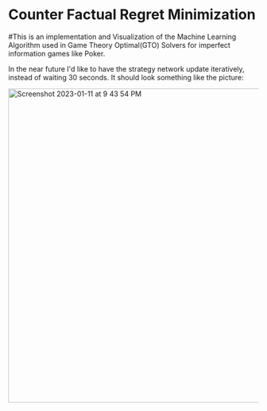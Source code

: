 # Counter Factual Regret Minimization 

#This is an implementation and Visualization of the Machine Learning Algorithm used in Game Theory Optimal(GTO) Solvers for imperfect information games like Poker.

In the near future I'd like to have the strategy network update iteratively, instead of waiting 30 seconds.
It should look something like the picture:


<img width="632" alt="Screenshot 2023-01-11 at 9 43 54 PM" src="https://user-images.githubusercontent.com/70383367/211963459-7f411395-4051-4265-a7ff-63dcd7e74d2a.png">

